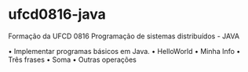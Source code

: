 # ufcd0816-java
Formação da UFCD 0816 Programação de sistemas distribuídos - JAVA

• Implementar programas básicos em Java.
• HelloWorld
• Minha Info
• Três frases
• Soma
• Outras operações




